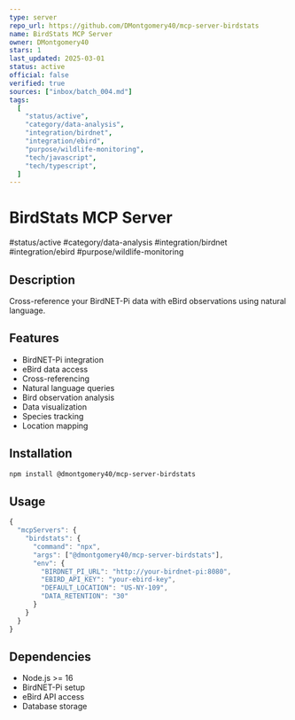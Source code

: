 ```yaml
--- 
type: server
repo_url: https://github.com/DMontgomery40/mcp-server-birdstats
name: BirdStats MCP Server
owner: DMontgomery40
stars: 1
last_updated: 2025-03-01
status: active
official: false
verified: true
sources: ["inbox/batch_004.md"]
tags:
  [
    "status/active",
    "category/data-analysis",
    "integration/birdnet",
    "integration/ebird",
    "purpose/wildlife-monitoring",
    "tech/javascript",
    "tech/typescript",
  ]
---
```


# BirdStats MCP Server

#status/active #category/data-analysis #integration/birdnet #integration/ebird #purpose/wildlife-monitoring

## Description

Cross-reference your BirdNET-Pi data with eBird observations using natural language.

## Features

- BirdNET-Pi integration
- eBird data access
- Cross-referencing
- Natural language queries
- Bird observation analysis
- Data visualization
- Species tracking
- Location mapping

## Installation

```bash
npm install @dmontgomery40/mcp-server-birdstats
```

## Usage

```javascript
{
  "mcpServers": {
    "birdstats": {
      "command": "npx",
      "args": ["@dmontgomery40/mcp-server-birdstats"],
      "env": {
        "BIRDNET_PI_URL": "http://your-birdnet-pi:8080",
        "EBIRD_API_KEY": "your-ebird-key",
        "DEFAULT_LOCATION": "US-NY-109",
        "DATA_RETENTION": "30"
      }
    }
  }
}
```

## Dependencies

- Node.js >= 16
- BirdNET-Pi setup
- eBird API access
- Database storage